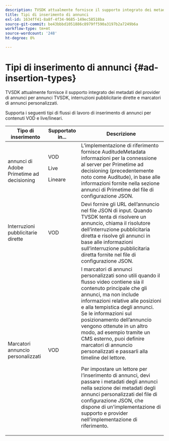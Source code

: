 ```yaml
---
description: TVSDK attualmente fornisce il supporto integrato dei metadati del provider di annunci per annunci TVSDK, interruzioni pubblicitarie dirette e marcatori di annunci personalizzati.
title: Tipi di inserimento di annunci
exl-id: 1634ff41-8a8f-4f34-9685-149ec58518ba
source-git-commit: be43bbbd1051886c8979ff590a3197b2a7249b6a
workflow-type: tm+mt
source-wordcount: '248'
ht-degree: 0%

---
```


# Tipi di inserimento di annunci {#ad-insertion-types}

TVSDK attualmente fornisce il supporto integrato dei metadati del provider di annunci per annunci TVSDK, interruzioni pubblicitarie dirette e marcatori di annunci personalizzati.

Supporta i seguenti tipi di flussi di lavoro di inserimento di annunci per contenuti VOD e live/lineari.

<table id="table_1C3A659BDDB7453CA953A103045FCA01"> 
 <thead> 
  <tr> 
   <th colname="col1" class="entry"> Tipo di inserimento </th> 
   <th colname="col2" class="entry"> Supportato in... </th> 
   <th colname="col3" class="entry"> Descrizione </th> 
  </tr>
 </thead>
 <tbody> 
  <tr> 
   <td colname="col1"> annunci di Adobe Primetime ad decisioning </td> 
   <td colname="col2">VOD <p>Live </p> <p>Lineare </p> </td> 
   <td colname="col3">L’implementazione di riferimento fornisce <span class="codeph"> AuditudeMetadata</span> informazioni per la connessione al server per Primetime ad decisioning (precedentemente noto come Auditude), in base alle informazioni fornite nella sezione annunci di Primetime</a> del file di configurazione JSON</a>. </td> 
  </tr> 
  <tr> 
   <td colname="col1"> Interruzioni pubblicitarie dirette </td> 
   <td colname="col2"> VOD </td> 
   <td colname="col3">Devi fornire gli URL dell’annuncio nel file JSON di input. Quando TVSDK tenta di risolvere un annuncio, chiama il risolutore dell’interruzione pubblicitaria diretta e risolve gli annunci in base alle informazioni sull’interruzione pubblicitaria diretta fornite nel file di configurazione JSON</a>. </td> 
  </tr> 
  <tr> 
   <td colname="col1"> Marcatori annuncio personalizzati </td> 
   <td colname="col2"> VOD </td> 
   <td colname="col3">I marcatori di annunci personalizzati sono utili quando il flusso video contiene sia il contenuto principale che gli annunci, ma non include informazioni relative alle posizioni e alla tempistica degli annunci. Se le informazioni sul posizionamento dell’annuncio vengono ottenute in un altro modo, ad esempio tramite un CMS esterno, puoi definire marcatori di annuncio personalizzati e passarli alla timeline del lettore. <p>Per impostare un lettore per l’inserimento di annunci, devi passare i metadati degli annunci nella sezione dei metadati degli annunci personalizzati del file di configurazione JSON</a>, che dispone di un'implementazione di supporto e provider nell'implementazione di riferimento. </p> </td>
  </tr>
 </tbody>
</table>
